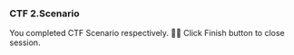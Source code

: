 ### CTF 2.Scenario
  
You completed CTF Scenario respectively. 👏🏻
Click Finish button to close session.  
